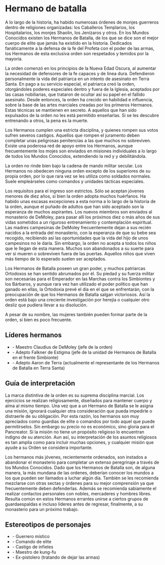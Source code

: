 # Hermano de batalla

A lo largo de la historia, ha habido numerosas órdenes de monjes guerreros dentro de religiones organizadas: los Caballeros Templarios, los Hospitalarios, los monjes Shaolin, los Jenízaros y otros. En los Mundos Conocidos existen los Hermanos de Batalla, de los que se dice son el mejor cuerpo de elite que jamás ha existido en la historia. Dedicados fanáticamente a la defensa de la fe del Profeta con el poder de las armas, los Hermanos de esta exclusiva orden son respetados y temidos por la mayoría.

La orden comenzó en los principios de la Nueva Edad Oscura, al aumentar la necesidad de defensores de la fe capaces y de línea dura. Defendieron personalmente la vida del patriarca en un intento de asesinato en Terra Santa. En pago a su servicio especial, el patriarca creó la orden, otorgándoles poderes especiales dentro y fuera de la Iglesia, aceptados por las casas nobiliarias, que trataron de ocultar así su papel en el fallido asesinato. Desde entonces, la orden ha crecido en habilidad e influencia, sobre la base de las artes marciales creadas por los primeros Hermanos. Estas técnicas se mantienen en secreto. A aquellos que han sido expulsados de la orden no les está permitido enseñarlas. Si se les descubre entrenando a otros, la pena es la muerte.

Los Hermanos cumplen una estricta disciplina, y quienes rompen sus votos sufren severos castigos. Aquellos que rompen el juramento deben completar unas peligrosas penitencias a las que muchos no sobreviven. Existe una poderosa red de apoyo entre los Hermanos, aunque frecuentemente los mojes son enviados en misiones individuales a lo largo de todos los Mundos Conocidos, extendiendo la red y y debilitándola.

La orden no rinde bien bajo la cadena de mando militar secular. Los Hermanos no obedecen ninguna orden excepto de los superiores de su propia orden, por lo que rara vez se les utiliza como soldados normales. Suele empleárseles como comandos y unidades tácticas especiales.

Los requisitos para el ingreso son estrictos. Sólo se aceptan jóvenes menores de diez años, si bien la orden adopta muchos huérfanos. Ha habido unas escasas excepciones a esta norma a lo largo de la historia de la orden, aunque el puñado de adultos que han sido aceptado son la esperanza de muchos aspirantes. Los nuevos miembros son enviados al monasterio de DeMoley, para pasar allí los próximos diez o más años de sus vidas sometidos a un riguroso entrenamiento y contemplación espiritual. Las madres campesinas de DeMoley frecuentemente dejan a sus recién nacidos a la entrada del monasterio, con la esperanza de que su bebe sea recogido, recibiendo así las oportunidades que la vida del hijo de unos campesinos no le daría. Sin embargo, la orden no acepta a todos los niños que le llegan de esta manera. Muchos son abandonados a su suerte para ver si mueren o sobreviven fuera de las puertas. Aquellos niños que viven más tiempo de lo esperado suelen ser aceptados.

Los Hermanos de Batalla poseen un gran poder, y muchos patriarcas Ortodoxos se han sentido abrumados por él. Su piedad y su fuerza militar son necesarias para el Emperador en las Marchas contra los Simbiontes y los Bárbaros, y aunque rara vez han utilizado el poder político que han ganado en ellas, la Ortodoxia prevé el día en el que se enfrentarán, con la preocupación de que los Hermanos de Batalla salgan victoriosos. Así la orden está bajo una creciente investigación por herejía o cualquier otro desliz que pudiera llevar a su disolución.

A pesar de su nombre, las mujeres también pueden formar parte de la orden, si bien es poco frecuente.

## Líderes hermanos

<ul>
<li class="list-element">- Maestro Claudius de DeMoley (jefe de la orden)</li>
<li class="list-element">- Adepto Falkner de Estigma (jefe de la unidad de Hermanos de Batalla en el frente Simbionte)</li>
<li class="list-element">- Adepto Aaron de Terra (actualmente el representante de los Hermanos de Batalla en Terra Santa)</li>
</ul>

## Guía de interpretación

La marca distintiva de la orden es su suprema disciplina marcial. Los ejercicios se realizan religiosamente, diseñados para mantener cuerpo y alma al mismo tiempo. Una vez que a un Hermano de Batalla se le asigna una misión, ignorará cualquier otra consideración que pueda impedirle o distraerle de su obligación. Por esta razón, los hermanos son muy apreciados como guardias de elite o comandos por todo aquel que puede permitírselos. Sin embargo su precio no es económico, sino gloria para el Pancreator. Si la misión no tiene un propósito religioso lo encuentran indigno de su atención. Aun así, su interpretación de los asuntos religiosos es tan amplia como para incluir muchas opciones, y cualquier misión que ayude a su Orden se considera importante.

Los hermanos más jóvenes, recientemente ordenados, son instados a abandonar el monasterio para completar un extenso peregrinaje a través de los Mundos Conocidos. Dado que los Hermanos de Batalla son, de alguna manera, la más mundana de las ordenes, deberían conocer los mundos a los que pueden ser llamados a luchar algún día. También se les recomienda mezclarse con otras sectas y órdenes para su mejor comprensión ya que frecuentemente deben defenderlas. Además se recomienda sabiamente el realizar contactos personales con nobles, mercaderes y hombres libres. Resulta común en estos Hermanos errantes unirse a ciertos grupos de guardaespaldas e incluso líderes antes de regresar, finalmente, a su monasterio para un próximo trabajo.

## Estereotipos de personajes

<ul>
<li class="list-element">- Guerrero místico</li>
<li class="list-element">- Comando de elite</li>
<li class="list-element">- Castigo de infieles</li>
<li class="list-element">- Maestro de kung-fu</li>
<li class="list-element">- Ex-pistolero (tratando de dejar las armas)</li>
</ul>

